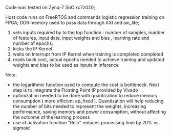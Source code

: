 Code was tested on Zynq-7 SoC xc7z020;

Host code runs on FreeRTOS and commands logistic regression training on FPGA; 
DDR memory used to pass data through AXI and axi_lite;

1) sets inputs required by to the top function : number of samples, number of features,
input data, input weights and bias , learning rate and number of epochs;
2) kicks the IP Kernel
3) waits on interrupt from IP Kernel when training is completed completed
4) reads back cost, actual epochs needed to achieve training and updated weights and bias to be used as inputs in inference

Note: 
- the logarithmic function used to compute the cost is bottleneck. Next step is to integrate the Floating Point IP provided by Vivado
- optimization needed to be done with quantization to reduce memory consumption ( more efficient ap_fixed ). Quantization will help reducing the number of
  bits needed to represent the weights, increasing performance, saving memory and power consumption, without affecting the outcome of the learning process
- use of activation function "Relu" reduces processing time by 20% vs. sigmoid 
